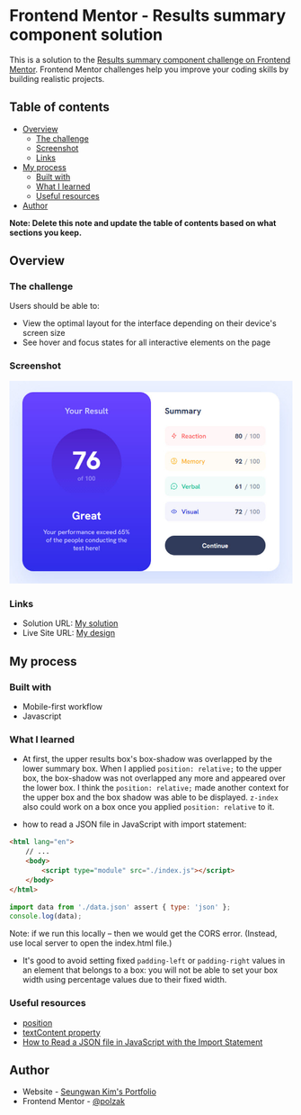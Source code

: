 # Frontend Mentor - Results summary component solution

This is a solution to the [Results summary component challenge on Frontend Mentor](https://www.frontendmentor.io/challenges/results-summary-component-CE_K6s0maV). Frontend Mentor challenges help you improve your coding skills by building realistic projects. 

## Table of contents

- [Overview](#overview)
  - [The challenge](#the-challenge)
  - [Screenshot](#screenshot)
  - [Links](#links)
- [My process](#my-process)
  - [Built with](#built-with)
  - [What I learned](#what-i-learned)
  - [Useful resources](#useful-resources)
- [Author](#author)

**Note: Delete this note and update the table of contents based on what sections you keep.**

## Overview

### The challenge

Users should be able to:

- View the optimal layout for the interface depending on their device's screen size
- See hover and focus states for all interactive elements on the page

### Screenshot

![](./assets/images/screenshot.jpg)

### Links

- Solution URL: [My solution](https://www.frontendmentor.io/solutions/results-summary-using-javascript-to-get-data-from-a-json-file-io_dbL9_jt)
- Live Site URL: [My design](https://polzak.github.io/portfolio/fem/09-results-summary/index.html)

## My process

### Built with

- Mobile-first workflow
- Javascript

### What I learned

- At first, the upper results box's box-shadow was overlapped by the lower summary box. When I applied `position: relative;` to the upper box, the box-shadow was not overlapped any more and appeared over the lower box. I think the `position: relative;` made another context for the upper box and the box shadow was able to be displayed. `z-index` also could work on a box once you applied `position: relative` to it.

- how to read a JSON file in JavaScript with import statement:

```html
<html lang="en">
    // ...
    <body>
        <script type="module" src="./index.js"></script>
    </body>
</html>
```
```js
import data from './data.json' assert { type: 'json' };
console.log(data);
```

Note: if we run this locally – then we would get the CORS error. (Instead, use local server to open the index.html file.)

- It's good to avoid setting fixed `padding-left` or `padding-right` values in an element that belongs to a box: you will not be able to set your box width using percentage values due to their fixed width.

### Useful resources

- [position](https://developer.mozilla.org/en-US/docs/Web/CSS/position)
- [textContent property](https://developer.mozilla.org/en-US/docs/Web/API/Node/textContent)
- [How to Read a JSON file in JavaScript with the Import Statement](https://www.freecodecamp.org/news/how-to-read-json-file-in-javascript/)

## Author

- Website - [Seungwan Kim's Portfolio](https://polzak.github.io)
- Frontend Mentor - [@polzak](https://www.frontendmentor.io/profile/polzak)
